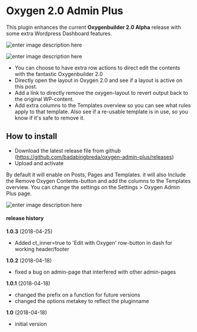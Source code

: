 # Oxygen 2.0 Admin Plus
This plugin enhances the current **Oxygenbuilder 2.0 Alpha** release with some extra Wordpress Dashboard features.

![enter image description here](https://lh3.googleusercontent.com/5tWo6DoCdu2IMjc-PXaTSJ3XQBU4Ic0GEF_rR-q5ciZeckWVr68HhXe4IWkDFPXtdERufjGTwX99)

![enter image description here](https://lh3.googleusercontent.com/zrRSfsz13l0wnC87pK1q_GKMoS02TPG0VwBfasxrZxUURgrMXabg2erxGVbVHAobFoQSk3fcNYMn)
 - You can choose to have extra row actions to direct edit the contents with the fantastic Oxygenbuilder 2.0
 - Directly open the layout in Oxygen 2.0 and see if a layout is active on this post.
 - Add a link to directly remove the oxygen-layout to revert output back to the original WP-content.
 - Add extra columns to the Templates overview so you can see what rules apply to that template. Also see if a re-usable template is in use, so you know if it's safe to remove it.
 ## How to install
 -  Download the latest release file from github (https://github.com/badabingbreda/oxygen-admin-plus/releases)
 - Upload and activate

By default it will enable on Posts, Pages and Templates. it will also Include the Remove Oxygen Contents-button and add the columns to the Templates overview.
You can change the settings on the Settings > Oxygen Admin Plus page.

![enter image description here](https://lh3.googleusercontent.com/gSh2FfBOV9WVYii3KzKQ0-T7kHfcoVcenlusf6_2ZegoX7twVBZX5YpKqBF4dseJokV68SqhWJ9y)

#### release history
**1.0.3** (2018-04-25)

 - Added ct_inner=true to 'Edit with Oxygen' row-button in dash for working header/footer

**1.0.2** (2018-04-18)

 - fixed a bug on admin-page that interfered with other admin-pages

**1.0.1** (2018-04-18)

 - changed the prefix on a function for future versions
 - changed the options metakey to reflect the pluginname

**1.0** (2018-04-18)

 - initial version
